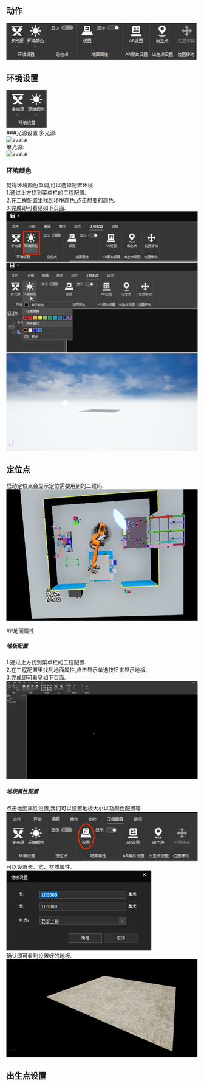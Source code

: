 ## 动作
![avatar](../_images/工程配置/工程配置菜单概述.png)  
## 环境设置  
![avatar](../_images/工程配置/环境设置/环境设置概述.png)  
###光源设置
多光源:  
![avatar](../_images/工程配置/环境设置/多光源.gif)    
单光源:  
![avatar](../_images/工程配置/环境设置/单光源.gif)    
### 环境颜色
觉得环境颜色单调,可以选择配置环境.  
1.通过上方找到菜单栏的工程配置.  
2.在工程配置里找到环境颜色,点击想要的颜色.  
3.完成即可看见如下页面.  
![avatar](../_images/project_configuration/enviroument.png)  
![avatar](../_images/project_configuration/setting_enviroument.png)  
![avatar](../_images/project_configuration/settle_enviroument.png)  
## 定位点
启动定位点会显示定位需要用到的二维码.  
![avatar](../_images/工程配置/定位点/定位点二维码.png)      

##地面属性
##### 地板配置
1.通过上方找到菜单栏的工程配置.  
2.在工程配置里找到地面属性,点击显示单选按钮来显示地板.  
3.完成即可看见如下页面.  
![avatar](../_images/project_configuration/show_ground.gif)
##### 地板属性配置
点击地面属性设置,我们可以设置地板大小以及颜色配置等.  
![avatar](../_images/project_configuration/set_ground.png)  
可以设置长、宽、材质属性.  
![avatar](../_images/project_configuration/set.png)  
确认即可看到设置好的地板.  
![avatar](../_images/project_configuration/settle.png)  
## 出生点设置

